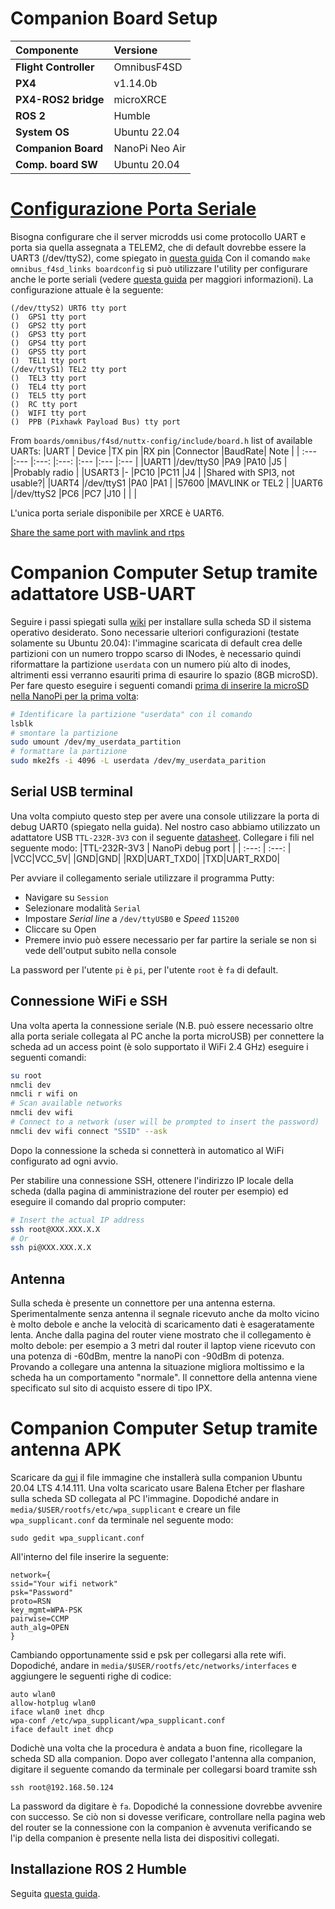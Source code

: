 # Companion Board Setup
|Componente	|Versione	|
| :--- 		| :--- 		|
| **Flight Controller** | OmnibusF4SD 	|
| **PX4** 				| v1.14.0b		|
| **PX4-ROS2 bridge**	| microXRCE		|
| **ROS 2**				| Humble		|
| **System OS**			| Ubuntu 22.04	|
| **Companion Board**	| NanoPi Neo Air|
| **Comp. board SW**	| Ubuntu 20.04	|


# [Configurazione Porta Seriale](https://docs.px4.io/main/en/peripherals/serial_configuration.html)
Bisogna configurare che il server microdds usi come protocollo UART e porta sia quella assegnata a TELEM2, che di default dovrebbe essere la UART3 (/dev/ttyS2), come spiegato in [questa guida](https://docs.px4.io/main/en/hardware/serial_port_mapping.html)
Con il comando `make omnibus_f4sd_links boardconfig` si può utilizzare l'utility per configurare anche le porte seriali (vedere [questa guida](./compile_v1.13.md) per maggiori informazioni). La configurazione attuale è la seguente:
```
(/dev/ttyS2) URT6 tty port
()  GPS1 tty port
()  GPS2 tty port
()  GPS3 tty port
()  GPS4 tty port
()  GPS5 tty port
()  TEL1 tty port
(/dev/ttyS1) TEL2 tty port
()  TEL3 tty port
()  TEL4 tty port
()  TEL5 tty port
()  RC tty port
()  WIFI tty port
()  PPB (Pixhawk Payload Bus) tty port
```
From `boards/omnibus/f4sd/nuttx-config/include/board.h` list of available UARTs:
|UART	| Device 	|TX pin	|RX pin |Connector  |BaudRate| Note	|
| :--- 	|:---		|:---:	|:---:	|:--- 		|:---	|:---	|
|UART1	|/dev/ttyS0 |PA9	|PA10	|J5			|		|Probably radio		|
|USART3	|-			|PC10	|PC11	|J4			|		|Shared with SPI3, not usable?|
|UART4	|/dev/ttyS1 |PA0	|PA1	|			|57600	|MAVLINK or TEL2		|
|UART6	|/dev/ttyS2 |PC6	|PC7	|J10		|		|		|

L'unica porta seriale disponibile per XRCE è UART6. 

[Share the same port with mavlink and rtps](https://discuss.px4.io/t/sharing-one-port-between-mavlink-and-fastrtps-bridge/10247)

# Companion Computer Setup tramite adattatore USB-UART
Seguire i passi spiegati sulla [wiki](https://wiki.friendlyelec.com/wiki/index.php/NanoPi_NEO_Air) per installare sulla scheda SD il sistema operativo desiderato. Sono necessarie ulteriori configurazioni (testate solamente su Ubuntu 20.04): l'immagine scaricata di default crea delle partizioni con un numero troppo scarso di INodes, è necessario quindi riformattare la partizione `userdata` con un numero più alto di inodes, altrimenti essi verranno esauriti prima di esaurire lo spazio (8GB microSD). Per fare questo eseguire i seguenti comandi <u>prima di inserire la microSD nella NanoPi per la prima volta</u>:
```bash
# Identificare la partizione "userdata" con il comando
lsblk
# smontare la partizione
sudo umount /dev/my_userdata_partition
# formattare la partizione
sudo mke2fs -i 4096 -L userdata /dev/my_userdata_parition
```

## Serial USB terminal
Una volta compiuto questo step per avere una console utilizzare la porta di debug UART0 (spiegato nella guida). Nel nostro caso abbiamo utilizzato un adattatore USB `TTL-232R-3V3` con il seguente [datasheet](https://docs.rs-online.com/9110/0900766b8139de64.pdf). Collegare i fili nel seguente modo:
|TTL-232R-3V3	| NanoPi debug port	|
| :---: 		| :---: 		|
|VCC|VCC_5V|
|GND|GND|
|RXD|UART_TXD0|
|TXD|UART_RXD0|

Per avviare il collegamento seriale utilizzare il programma Putty:
- Navigare su `Session`
- Selezionare modalità `Serial`
- Impostare *Serial line* a `/dev/ttyUSB0` e *Speed* `115200`
- Cliccare su Open
- Premere invio può essere necessario per far partire la seriale se non si vede dell'output subito nella console

La password per l'utente `pi` è `pi`, per l'utente `root` è `fa` di default. 

## Connessione WiFi e SSH
Una volta aperta la connessione seriale (N.B. può essere necessario oltre alla porta seriale collegata al PC anche la porta microUSB) per connettere la scheda ad un access point (è solo supportato il WiFi 2.4 GHz) eseguire i seguenti comandi:
```bash
su root
nmcli dev
nmcli r wifi on
# Scan available networks
nmcli dev wifi
# Connect to a network (user will be prompted to insert the password)
nmcli dev wifi connect "SSID" --ask
```
Dopo la connessione la scheda si connetterà in automatico al WiFi configurato ad ogni avvio. 

Per stabilire una connessione SSH, ottenere l'indirizzo IP locale della scheda (dalla pagina di amministrazione del router per esempio) ed eseguire il comando dal proprio computer:
```bash
# Insert the actual IP address
ssh root@XXX.XXX.X.X
# Or
ssh pi@XXX.XXX.X.X
```

## Antenna
Sulla scheda è presente un connettore per una antenna esterna. Sperimentalmente senza antenna il segnale ricevuto anche da molto vicino è molto debole e anche la velocità di scaricamento dati è esageratamente lenta. Anche dalla pagina del router viene mostrato che il collegamento è molto debole: per esempio a 3 metri dal router il laptop viene ricevuto con una potenza di -60dBm, mentre la nanoPi con -90dBm di potenza. Provando a collegare una antenna la situazione migliora moltissimo e la scheda ha un comportamento "normale". 
Il connettore della antenna viene specificato sul sito di acquisto essere di tipo IPX.

# Companion Computer Setup tramite antenna APK
Scaricare da [qui](https://onedrive.live.com/?authkey=%21ACFNomemEVW6hxM&cid=1F5B36BBA3D56743&id=1F5B36BBA3D56743%2118033&parId=1F5B36BBA3D56743%219624&o=OneUp) il file immagine che installerà sulla companion Ubuntu 20.04 LTS 4.14.111.
Una volta scaricato usare Balena Etcher per flashare sulla scheda SD collegata al PC l'immagine.
Dopodiché andare in ```media/$USER/rootfs/etc/wpa_supplicant``` e creare un file ```wpa_supplicant.conf``` da terminale nel seguente modo:
```
sudo gedit wpa_supplicant.conf 
```
All'interno del file inserire la seguente:
```
network={
ssid="Your wifi network"
psk="Password"
proto=RSN
key_mgmt=WPA-PSK
pairwise=CCMP
auth_alg=OPEN
}
```
Cambiando opportunamente ssid e psk per collegarsi alla rete wifi. 
Dopodiché, andare in ```media/$USER/rootfs/etc/networks/interfaces``` e aggiungere le seguenti righe di codice:
```
auto wlan0
allow-hotplug wlan0
iface wlan0 inet dhcp
wpa-conf /etc/wpa_supplicant/wpa_supplicant.conf
iface default inet dhcp
```

Dodichè una volta che la procedura è andata a buon fine, ricollegare la scheda SD alla companion. Dopo aver collegato l'antenna alla companion, digitare il seguente comando da terminale per collegarsi board tramite ssh
```
ssh root@192.168.50.124
```
La password da digitare è ```fa```. Dopodiché la connessione dovrebbe avvenire con successo. Se ciò non si dovesse verificare, controllare nella pagina web del router se la connessione con la companion è avvenuta verificando se l'ip della companion è presente nella lista dei dispositivi collegati.
## Installazione ROS 2 Humble
Seguita [questa guida](https://docs.ros.org/en/humble/Installation/Alternatives/Ubuntu-Development-Setup.html). 
